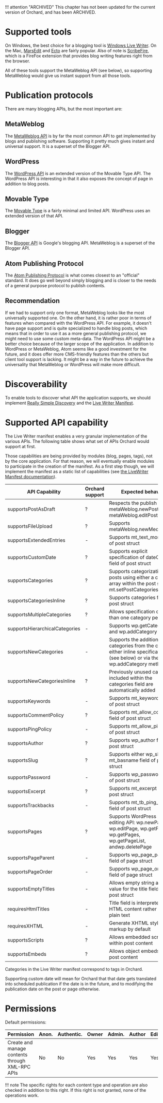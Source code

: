 !!! attention "ARCHIVED"
    This chapter has not been updated for the current version of Orchard, and has been ARCHIVED.


# Supported tools

On Windows, the best choice for a blogging tool is [Windows Live Writer](http://windowslivewriter.spaces.live.com). On the Mac, [MarsEdit](http://www.red-sweater.com/marsedit/) and [Ecto](http://illuminex.com/ecto/) are fairly popular. Also of note is [ScribeFire](http://www.scribefire.com/), which is a FireFox extension that provides blog writing features right from the browser.

All of these tools support the MetaWeblog API (see below), so supporting MetaWeblog would give us instant support from all those tools.

# Publication protocols

There are many blogging APIs, but the most important are:

## MetaWeblog

The [MetaWeblog API](http://www.xmlrpc.com/metaWeblogApi) is by far the most common API to get implemented by blogs and publishing software. Supporting it pretty much gives instant and universal support. It is a superset of the Blogger API.

## WordPress

The [WordPress API](http://codex.wordpress.org/XML-RPC_wp) is an extended version of the Movable Type API. The WordPress API is interesting in that it also exposes the concept of page in addition to blog posts.

## Movable Type

The [Movable Type](http://www.sixapart.com/developers/xmlrpc/movable_type_api/) is a fairly minimal and limited API. WordPress uses an extended version of that API.

## Blogger

The [Blogger API](http://code.google.com/apis/blogger/docs/2.0/developers_guide_protocol.html) is Google's blogging API. MetaWeblog is a superset of the Blogger API.

## Atom Publishing Protocol

The [Atom Publishing Protocol](http://www.atomenabled.org/developers/protocol/atom-protocol-spec.php) is what comes closest to an "official" standard. It does go well beyond simply blogging and is closer to the needs of a general purpose protocol to publish contents.

## Recommendation

If we had to support only one format, MetaWeblog looks like the most universally supported one. On the other hand, it is rather poor in terms of features when compared with the WordPress API. For example, it doesn't have page support and is quite specialized to handle blog posts, which means that in order to use it as a more general publishing protocol, we might need to use some custom meta-data. The WordPress API might be a better choice because of the larger scope of the application. In addition to WordPress or MetaWeblog, Atom seems like a good investment for the future, and it does offer more CMS-friendly features than the others but client tool support is lacking. It might be a way in the future to achieve the universality that MetaWeblog or WordPress will make more difficult.

# Discoverability

To enable tools to discover what API the application supports, we should implement [Really Simple Discovery](http://tales.phrasewise.com/rfc/rsd) and the [Live Writer Manifest](http://msdn.microsoft.com/en-us/library/bb463260.aspx).

# Supported API capability

The Live Writer manifest enables a very granular implementation of the various APIs. The following table shows what set of APIs Orchard would support at first.

Those capabilities are being provided by modules (blog, pages, tags), not by the core application. For that reason, we will eventually enable modules to participate in the creation of the manifest. As a first step though, we will implement the manifest as a static list of capabilities (see [the LiveWriter Manifest documentation](http://msdn.microsoft.com/en-us/library/bb463260.aspx)).

API Capability                 | Orchard support | Expected behavior
------------------------------ | --------------- | -----------------------------------------------------------------------------
supportsPostAsDraft            | ?               | Respects the publish flag on metaWeblog.newPost and metaWeblog.editPost calls
supportsFileUpload             | ?               | Supports metaWeblog.newMediaObject
supportsExtendedEntries        | -               | Supports mt_text_more field of post struct
supportsCustomDate             | ?               | Supports explicit specification of dateCreated field of post struct
supportsCategories             | ?               | Supports categorization of posts using either a category array within the post struct or mt.setPostCategories
supportsCategoriesInline       | ?               | Supports categories field of post struct
supportsMultipleCategories     | ?               | Allows specification of more than one category per post
supportsHierarchicalCategories | -               | Supports wp.getCategories and wp.addCategory
supportsNewCategories          | -               | Supports the addition of new categories from the client via either inline specification (see below) or via the wp.addCategory method
supportsNewCategoriesInline    | ?               | Previously unused categories included within the categories field are automatically added
supportsKeywords               | -               | Supports mt_keywords field of post struct
supportsCommentPolicy          | ?               | Supports mt_allow_comments field of post struct
supportsPingPolicy             | -               | Supports mt_allow_pings field of post struct
supportsAuthor                 | ?               | Supports wp_author field of post struct
supportsSlug                   | ?               | Supports either wp_slug or mt_basname field of post struct
supportsPassword               | -               | Supports wp_password field of post struct
supportsExcerpt                | ?               | Supports mt_excerpt field of post struct
supportsTrackbacks             | -               | Supports mt_tb_ping_urls field of post struct
supportsPages                  | ?               | Supports WordPress page editing API: wp.newPage, wp.editPage, wp.getPage, wp.getPages, wp.getPageList, andwp.deletePage
supportsPageParent             | -               | Supports wp_page_parent_id field of page struct
supportsPageOrder              | -               | Supports wp_page_order field of page struct
supportsEmptyTitles            | -               | Allows empty string as a valid value for the title field of the post struct
requiresHtmlTitles             | -               | Title field is interpreted as HTML content rather than plain text
requiresXHTML                  | -               | Generate XHTML style markup by default
supportsScripts                | ?               | Allows embedded script within post content
supportsEmbeds                 | ?               | Allows object embeds within post content

Categories in the Live Writer manifest correspond to tags in Orchard.

Supporting custom date will mean for Orchard that that date gets translated into scheduled publication if the date is in the future, and to modifying the publication date on the post or page otherwise.

# Permissions

Default permissions:

Permission                                      | Anon. | Authentic. | Owner | Admin. | Author | Editor
----------------------------------------------- | ----- | ---------- | ----- | ------ | ------ | ------
Create and manage contents through XML-RPC APIs | No    | No         | Yes   | Yes    | Yes    | Yes

!!! note
    The specific rights for each content type and operation are also checked in addition to this right.
    If this right is not granted, none of the operations work.
